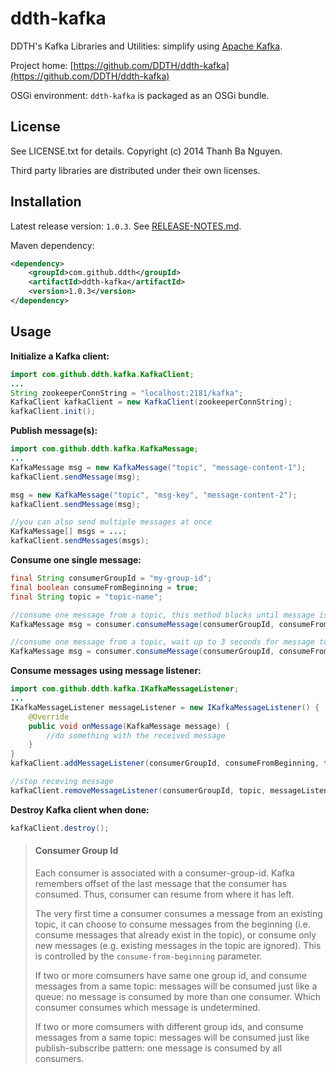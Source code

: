 ddth-kafka 
==========

DDTH's Kafka Libraries and Utilities: simplify using [Apache Kafka](http://kafka.apache.org/).

Project home:
[https://github.com/DDTH/ddth-kafka](https://github.com/DDTH/ddth-kafka)

OSGi environment: `ddth-kafka` is packaged as an OSGi bundle.


## License ##

See LICENSE.txt for details. Copyright (c) 2014 Thanh Ba Nguyen.

Third party libraries are distributed under their own licenses.


## Installation #

Latest release version: `1.0.3`. See [RELEASE-NOTES.md](RELEASE-NOTES.md).

Maven dependency:

```xml
<dependency>
	<groupId>com.github.ddth</groupId>
	<artifactId>ddth-kafka</artifactId>
	<version>1.0.3</version>
</dependency>
```


## Usage ##

**Initialize a Kafka client:**

```java
import com.github.ddth.kafka.KafkaClient;
...
String zookeeperConnString = "localhost:2181/kafka";
KafkaClient kafkaClient = new KafkaClient(zookeeperConnString);
kafkaClient.init();
```

**Publish message(s):**

```java
import com.github.ddth.kafka.KafkaMessage;
...
KafkaMessage msg = new KafkaMessage("topic", "message-content-1");
kafkaClient.sendMessage(msg);

msg = new KafkaMessage("topic", "msg-key", "message-content-2");
kafkaClient.sendMessage(msg);

//you can also send multiple messages at once
KafkaMessage[] msgs = ...;
kafkaClient.sendMessages(msgs);
```

**Consume one single message:**

```java
final String consumerGroupId = "my-group-id";
final boolean consumeFromBeginning = true;
final String topic = "topic-name";

//consume one message from a topic, this method blocks until message is available
KafkaMessage msg = consumer.consumeMessage(consumerGroupId, consumeFromBeginning, topic);

//consume one message from a topic, wait up to 3 seconds for message to become available
KafkaMessage msg = consumer.consumeMessage(consumerGroupId, consumeFromBeginning, topic, 3, TimeUnit.SECONDS);
```

**Consume messages using message listener:**

```java
import com.github.ddth.kafka.IKafkaMessageListener;
...
IKafkaMessageListener messageListener = new IKafkaMessageListener() {
    @Override
    public void onMessage(KafkaMessage message) {
        //do something with the received message
    }
}
kafkaClient.addMessageListener(consumerGroupId, consumeFromBeginning, topic, msgListener);

//stop receving message
kafkaClient.removeMessageListener(consumerGroupId, topic, messageListener);
```

**Destroy Kafka client when done:**

```java
kafkaClient.destroy();
```

> #### Consumer Group Id ####
> Each consumer is associated with a consumer-group-id. Kafka remembers offset of the last message that the consumer has consumed. Thus, consumer can resume from where it has left.
>
> The very first time a consumer consumes a message from an existing topic, it can choose to consume messages from the beginning (i.e. consume messages that already exist in the topic), or consume only new messages (e.g. existing messages in the topic are ignored). This is controlled by the `consume-from-beginning` parameter.
> 
> If two or more comsumers have same one group id, and consume messages from a same topic: messages will be consumed just like a queue: no message is consumed by more than one consumer. Which consumer consumes which message is undetermined.
>
> If two or more comsumers with different group ids, and consume messages from a same topic: messages will be consumed just like publish-subscribe pattern: one message is consumed by all consumers.
